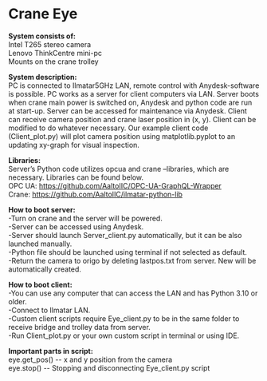 # Crane Eye

**System consists of:** <br>
Intel T265 stereo camera <br>
Lenovo ThinkCentre mini-pc <br>
Mounts on the crane trolley <br>

**System description:** <br>
PC is connected to Ilmatar5GHz LAN, remote control with Anydesk-software is possible. PC works as a server for client computers via LAN. Server boots when crane main power is switched on, Anydesk and python code are run at start-up. Server can be accessed for maintenance via Anydesk. Client can receive camera position and crane laser position in (x, y). Client can be modified to do whatever necessary. Our example client code (Client_plot.py) will plot camera position using matplotlib.pyplot to an updating xy-graph for visual inspection. 

**Libraries:** <br>
Server’s Python code utilizes opcua and crane –libraries, which are necessary. Libraries can be found below. <br>
OPC UA: https://github.com/AaltoIIC/OPC-UA-GraphQL-Wrapper <br>
Crane: https://github.com/AaltoIIC/ilmatar-python-lib <br>

**How to boot server:** <br>
-Turn on crane and the server will be powered. <br>
-Server can be accessed using Anydesk. <br>
-Server should launch Server_client.py automatically, but it can be also launched manually. <br>
-Python file should be launched using terminal if not selected as default. <br>
-Return the camera to origo by deleting lastpos.txt from server. New will be automatically created. <br>

**How to boot client:** <br>
-You can use any computer that can access the LAN and has Python 3.10 or older. <br>
-Connect to Ilmatar LAN. <br>
-Custom client scripts require Eye_client.py to be in the same folder to receive bridge and trolley data from server. <br>
-Run Client_plot.py or your own custom script in terminal or using IDE. <br>

**Important parts in script:** <br>
eye.get_pos() -- x and y position from the camera <br>
eye.stop() -- Stopping and disconnecting Eye_client.py script <br>

